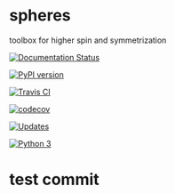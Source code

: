 # spheres
toolbox for higher spin and symmetrization

[![Documentation Status](https://readthedocs.org/projects/spheres/badge/?version=latest)](https://spheres.readthedocs.io/en/latest/?badge=latest)

[![PyPI version](https://badge.fury.io/py/spheres.svg)](https://badge.fury.io/py/spheres)

[![Travis CI](https://travis-ci.com/heyredhat/spheres.svg?branch=main)](https://travis-ci.com/github/heyredhat/spheres)

[![codecov](https://codecov.io/gh/heyredhat/spheres/branch/main/graph/badge.svg?token=980CL7KIFL)](https://codecov.io/gh/heyredhat/spheres)

[![Updates](https://pyup.io/repos/github/heyredhat/spheres/shield.svg)](https://pyup.io/repos/github/heyredhat/spheres/)

[![Python 3](https://pyup.io/repos/github/heyredhat/spheres/python-3-shield.svg)](https://pyup.io/repos/github/heyredhat/spheres/)

# test commit
